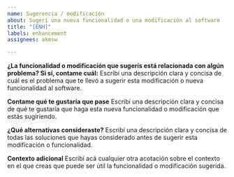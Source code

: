 ```yaml
---
name: Sugerencia / modificación
about: Sugerí una nueva funcionalidad o una modificación al software
title: "[ENH]"
labels: enhancement
assignees: akmsw

---
```


**¿La funcionalidad o modificación que sugerís está relacionada con algún problema? Si sí, contame cuál:**
Escribí una descripción clara y concisa de cuál es el problema que te llevó a sugerir esta modificación o nueva funcionalidad al software.

**Contame qué te gustaría que pase**
Escribí una descripción clara y concisa de qué te gustaría que haga esta nueva funcionalidad o modificación que estás sugiriendo.

**¿Qué alternativas consideraste?**
Escribí una descripción clara y concisa de todas las soluciones que hayas considerado antes de sugerir esta modificación o funcionalidad.

**Contexto adicional**
Escribí acá cualquier otra acotación sobre el contexto en el que creas que puede ser útil la funcionalidad o modificación sugerida.
